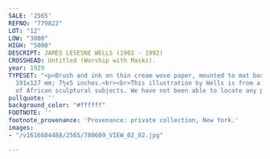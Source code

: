 ```yaml
---
SALE: '2565'
REFNO: "779822"
LOT: "12"
LOW: "3000"
HIGH: "5000"
DESCRIPT: JAMES LESESNE WELLS (1902 - 1992)
CROSSHEAD: Untitled (Worship with Masks).
year: 1929
TYPESET: "<p>Brush and ink on thin cream wove paper, mounted to mat board, circa 1929.
  191x127 mm; 7½x5 inches.<br><br>This illustration by Wells is from a series of drawings
  of African sculptural subjects. We have not been able to locate any publication.</p>"
pullquote: ''
background_color: "#ffffff"
FOOTNOTE: ''
footnote_provenance: 'Provenance: private collection, New York.'
images:
- "/v1616604488/2565/780609_VIEW_02_02.jpg"

---
```

